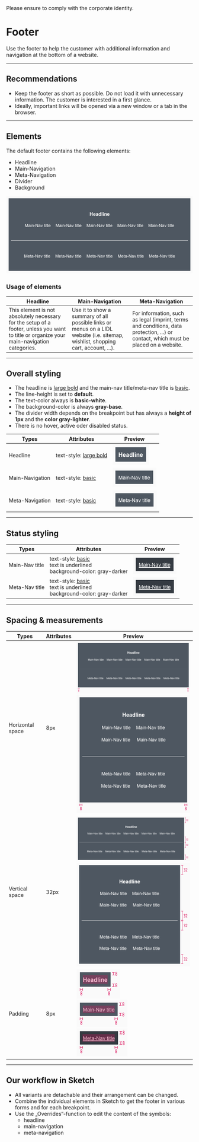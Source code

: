 <AlertInfo alertHeadline="Modifiable">
Please ensure to comply with the corporate identity.
</AlertInfo>

# Footer

Use the footer to help the customer with additional information and navigation at the bottom of a website.

---

## Recommendations

- Keep the footer as short as possible. Do not load it with unnecessary information. The customer is interested in a first glance.
- Ideally, important links will be opened via a new window or a tab in the browser.

---

## Elements

The default footer contains the following elements:

- Headline
- Main-Navigation
- Meta-Navigation
- Divider
- Background

![footer complete](assets/complete/SM@1x.png)

### Usage of elements

| Headline | Main-Navigation | Meta-Navigation |
|---|---|---|
|This element is not absolutely necessary for the setup of a footer, unless you want to title or organize your main-navigation categories.|Use it to show a summary of all possible links or menus on a LIDL website (i.e. sitemap, wishlist, shopping cart, account, ...). | For information, such as legal (imprint, terms and conditions, data protection, ...) or contact, which must be placed on a website.|

---

## Overall styling

- The headline is [large bold](../../General/Typography/Typography.md#large-bold) and the main-nav title/meta-nav title is [basic](../../General/Typography/Typography.md#basic).
- The line-height is set to **default**.
- The text-color always is **basic-white**.
- The background-color is always **gray-base**.
- The divider width depends on the breakpoint but has always a **height of 1px** and the **color gray-lighter**.
- There is no hover, active oder disabled status.

| Types | Attributes | Preview |
|---|---|---|
| Headline| text-style: [large bold](../../General/Typography/Typography.md#large-bold) |![headline](assets/item/headline@1x.png)|
| Main-Navigation | text-style: [basic](../../General/Typography/Typography.md#basic) |![main-nav](assets/item/main-nav@1x.png)|
| Meta-Navigation | text-style: [basic](../../General/Typography/Typography.md#basic) |![meta-nav](assets/item/meta-nav@1x.png)|

---

## Status styling

| Types | Attributes | Preview |
|---|---|---|
| Main-Nav title | text-style: [basic](../../General/Typography/Typography.md#basic)<br> text is underlined <br>background-color: gray-darker |![main-nav](assets/item/main-nav/hover-focus-active@1x.png)|
| Meta-Nav title | text-style: [basic](../../General/Typography/Typography.md#basic)<br> text is underlined <br>background-color: gray-darker |![main-nav](assets/item/meta-nav/hover-focus-active@1x.png)|

---

## Spacing & measurements

| Types | Attributes | Preview |
|---|---|---|
| Horizontal space | 8px |![horizontal SM](assets/SM/measurements/horizontal@1x.png) <br> ![horizontal XS](assets/XS/measurements/horizontal@1x.png)|
| Vertical space | 32px| ![vertical SM](assets/SM/measurements/vertical@1x.png) <br> ![vertical XS](assets/XS/measurements/vertical@1x.png) |
| Padding | 8px| ![headline](assets/item/measurements/headline@1x.png) <br> ![main-nav](assets/item/measurements/main-nav@1x.png) <br> ![meta-nav](assets/item/measurements/meta-nav@1x.png)|

---

## Our workflow in Sketch

- All variants are detachable and their arrangement can be changed.
- Combine the individual elements in Sketch to get the footer in various forms and for each breakpoint.
- Use the „Overrides“-function to edit the content of the symbols:
  - headline
  - main-navigation
  - meta-navigation
